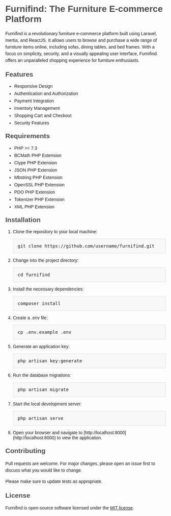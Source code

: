 <!DOCTYPE html>
<html lang="en">
<head>
    <meta charset="UTF-8">
    <meta name="viewport" content="width=device-width, initial-scale=1.0">
    <title>Furnifind: The Furniture E-commerce Platform</title>
    <style>
        body {
            font-family: Arial, sans-serif;
        }
        h1, h2, h3 {
            color: #4c4c4c;
        }
        h2, h3 {
            margin-top: 1em;
        }
        p {
            line-height: 1.5;
        }
        ul {
            list-style-type: disc;
            padding-left: 2em;
        }
        li {
            margin-bottom: 0.5em;
        }
        pre {
            background-color: #f8f8f8;
            border: 1px solid #ddd;
            padding: 1em;
            white-space: pre-wrap;
        }
    </style>
</head>
<body>
    <h1>Furnifind: The Furniture E-commerce Platform</h1>
    <p>Furnifind is a revolutionary furniture e-commerce platform built using Laravel, Inertia, and ReactJS. It allows users to browse and purchase a wide range of furniture items online, including sofas, dining tables, and bed frames. With a focus on simplicity, security, and a visually appealing user interface, Furnifind offers an unparalleled shopping experience for furniture enthusiasts.</p>
    <h2>Features</h2>
    <ul>
        <li>Responsive Design</li>
        <li>Authentication and Authorization</li>
        <li>Payment Integration</li>
        <li>Inventory Management</li>
        <li>Shopping Cart and Checkout</li>
        <li>Security Features</li>
    </ul>
    <h2>Requirements</h2>
    <ul>
        <li>PHP >= 7.3</li>
        <li>BCMath PHP Extension</li>
        <li>Ctype PHP Extension</li>
        <li>JSON PHP Extension</li>
        <li>Mbstring PHP Extension</li>
        <li>OpenSSL PHP Extension</li>
        <li>PDO PHP Extension</li>
        <li>Tokenizer PHP Extension</li>
        <li>XML PHP Extension</li>
    </ul>
    <h2>Installation</h2>
    <ol>
        <li>Clone the repository to your local machine:
            <pre>git clone https://github.com/username/furnifind.git</pre>
        </li>
        <li>Change into the project directory:
            <pre>cd furnifind</pre>
        </li>
        <li>Install the necessary dependencies:
            <pre>composer install</pre>
        </li>
        <li>Create a .env file:
            <pre>cp .env.example .env</pre>
        </li>
        <li>Generate an application key:
            <pre>php artisan key:generate</pre>
        </li>
        <li>Run the database migrations:
            <pre>php artisan migrate</pre>
        </li>
        <li>Start the local development server:
            <pre>php artisan serve</pre>
        </li>
        <li>Open your browser and navigate to [http://localhost:8000](http://localhost:8000) to view the application.</li>
    </ol>
    <h2>Contributing</h2>
    <p>Pull requests are welcome. For major changes, please open an issue first to discuss what you would like to change.</p>
    <p>Please make sure to update tests as appropriate.</p>
    <h2>License</h2>
    <p>Furnifind is open-source software licensed under the <a href="https://opensource.org/licenses/MIT">MIT license</a>.</p>
</body>
</html>
